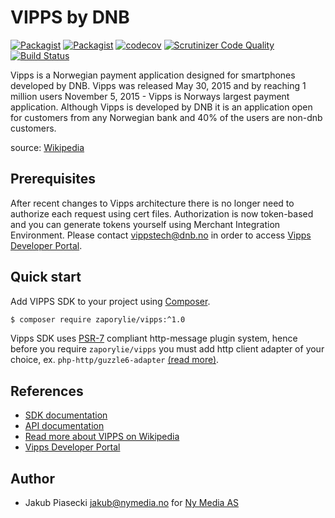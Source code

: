 VIPPS by DNB
=====================
[![Packagist](https://img.shields.io/packagist/v/zaporylie/vipps.svg?maxAge=3600)](https://packagist.org/packages/zaporylie/vipps)
[![Packagist](https://img.shields.io/packagist/dt/zaporylie/vipps.svg?maxAge=3600)](https://packagist.org/packages/zaporylie/vipps)
[![codecov](https://codecov.io/gh/zaporylie/php-vipps/branch/1.x/graph/badge.svg)](https://codecov.io/gh/zaporylie/php-vipps)
[![Scrutinizer Code Quality](https://scrutinizer-ci.com/g/zaporylie/php-vipps/badges/quality-score.png?b=1.x)](https://scrutinizer-ci.com/g/zaporylie/php-vipps/?branch=1.x)
[![Build Status](https://travis-ci.org/zaporylie/php-vipps.svg?branch=1.x)](https://travis-ci.org/zaporylie/php-vipps)

Vipps is a Norwegian payment application designed for smartphones developed by DNB. Vipps was released May 30, 2015 and 
by reaching 1 million users November 5, 2015 - Vipps is Norways largest payment application. Although Vipps is developed
by DNB it is an application open for customers from any Norwegian bank and 40% of the users are non-dnb customers.

source: [Wikipedia]

## Prerequisites

After recent changes to Vipps architecture there is no longer need to authorize each request using cert files.
Authorization is now token-based and you can generate tokens yourself using Merchant Integration Environment. 
Please contact vippstech@dnb.no in order to access [Vipps Developer Portal].

## Quick start

Add VIPPS SDK to your project using [Composer].

```bash
$ composer require zaporylie/vipps:^1.0
```

Vipps SDK uses [PSR-7] compliant http-message plugin system, hence before you require `zaporylie/vipps` you must 
add http client adapter of your choice, ex. `php-http/guzzle6-adapter` [(read more)](https://github.com/php-http/guzzle6-adapter).

## References 
- [SDK documentation]
- [API documentation]
- [Read more about VIPPS on Wikipedia][Wikipedia]
- [Vipps Developer Portal]

## Author
- Jakub Piasecki <jakub@nymedia.no> for [Ny Media AS] 

[Wikipedia]: https://en.wikipedia.org/wiki/Vipps "Wikipedia"
[Documentation]: https://www.vipps.no/utvikler "Documentation"
[Ny Media AS]: https://nymedia.no "Ny Media AS"
[Vipps Developer Portal]: https://apitest-portal.vipps.no "Vipps Developer Portal"
[Composer]: https://getcomposer.org/ "Composer"
[PSR-7]: http://www.php-fig.org/psr/psr-7/ "PSR-7"
[API documentation]: https://apitest-portal.vipps.no/ "API Documentation (you must login first)"
[SDK documentation]: https://github.com/zaporylie/php-vipps/wiki
